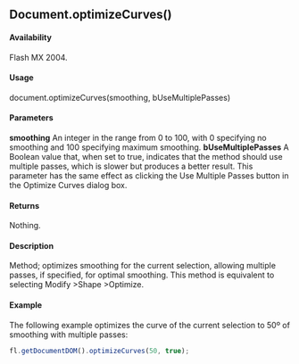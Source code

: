 ## Document.optimizeCurves()

#### Availability

Flash MX 2004.

#### Usage

document.optimizeCurves(smoothing, bUseMultiplePasses)

#### Parameters

**smoothing** An integer in the range from 0 to 100, with 0 specifying no smoothing and 100 specifying maximum smoothing.
**bUseMultiplePasses** A Boolean value that, when set to true, indicates that the method should use multiple passes, which is slower but produces a better result. This parameter has the same effect as clicking the Use Multiple Passes button in the Optimize Curves dialog box.

#### Returns

Nothing.

#### Description

Method; optimizes smoothing for the current selection, allowing multiple passes, if specified, for optimal smoothing. This method is equivalent to selecting Modify >Shape >Optimize.

#### Example

The following example optimizes the curve of the current selection to 50º of smoothing with multiple passes:

```javascript
fl.getDocumentDOM().optimizeCurves(50, true);

```

